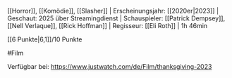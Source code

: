 
[[Horror]], [[Komödie]], [[Slasher]] | Erscheinungsjahr: [[2020er|2023]] | Geschaut: 2025 über Streamingdienst | Schauspieler: [[Patrick Dempsey]], [[Nell Verlaque]], [[Rick Hoffman]] | Regisseur: [[Eli Roth]] | 1h 46min

[[6 Punkte|6,1]]/10 Punkte


#Film 

Verfügbar bei: https://www.justwatch.com/de/Film/thanksgiving-2023